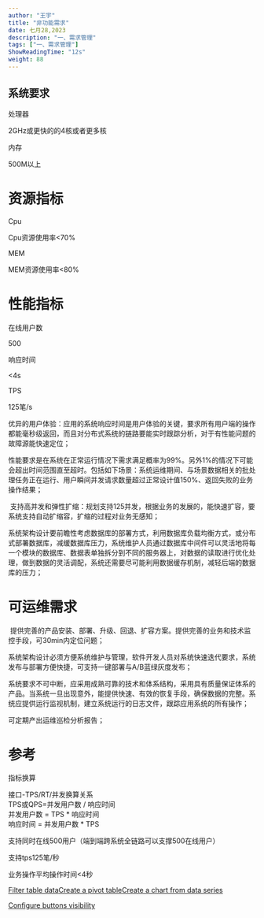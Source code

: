 ```yaml
---
author: "王宇"
title: "非功能需求"
date: 七月28,2023
description: "一、需求管理"
tags: ["一、需求管理"]
ShowReadingTime: "12s"
weight: 88
---
```

系统要求
----

处理器

2GHz或更快的的4核或者更多核

内存

500M以上

资源指标
====

Cpu

Cpu资源使用率<70%

MEM

MEM资源使用率<80%

  

性能指标
====

在线用户数

500

响应时间

<4s

TPS

125笔/s

优异的用户体验：应用的系统响应时间是用户体验的关键，要求所有用户端的操作都能毫秒级返回，而且对分布式系统的链路要能实时跟踪分析，对于有性能问题的故障源能快速定位；

性能要求是在系统在正常运行情况下需求满足概率为99%。另外1%的情况下可能会超出时间范围直至超时。包括如下场景：系统运维期间、与场景数据相关的批处理任务正在运行、用户瞬间并发请求数量超过正常设计值150%、返回失败的业务操作结果；

 支持高并发和弹性扩缩：规划支持125并发，根据业务的发展的，能快速扩容，要系统支持自动扩缩容，扩缩的过程对业务无感知；

系统架构设计要前瞻性考虑数据库的部署方式，利用数据库负载均衡方式，或分布式部署数据库，减缓数据库压力，系统维护人员通过数据库中间件可以灵活地将每一个模块的数据库、数据表单独拆分到不同的服务器上，对数据的读取进行优化处理，做到数据的灵活调配，系统还需要尽可能利用数据缓存机制，减轻后端的数据库的压力；

可运维需求
=====

 提供完善的产品安装、部署、升级、回退、扩容方案。提供完善的业务和技术监控手段，可30min内定位问题；

系统架构设计必须方便系统维护与管理，软件开发人员对系统快速迭代要求，系统发布与部署方便快捷，可支持一键部署与A/B蓝绿灰度发布；

系统要求不可中断，应采用成熟可靠的技术和体系结构，采用具有质量保证体系的产品。当系统一旦出现意外，能提供快速、有效的恢复手段，确保数据的完整。系统应提供运行监视机制，建立系统运行的日志文件，跟踪应用系统的所有操作；

可定期产出运维巡检分析报告；

参考
==

指标换算

接口-TPS/RT/并发换算关系  
TPS或QPS=并发用户数 / 响应时间  
并发用户数 = TPS \* 响应时间  
响应时间 = 并发用户数 \* TPS

支持同时在线500用户（端到端跨系统全链路可以支撑500在线用户）

支持tps125笔/秒

业务操作平均操作时间<4秒

  

  

  

[Filter table data](#)[Create a pivot table](#)[Create a chart from data series](#)

[Configure buttons visibility](/users/tfac-settings.action)